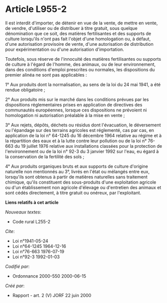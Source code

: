 # Article L955-2

Il est interdit d'importer, de détenir en vue de la vente, de mettre en vente, de vendre, d'utiliser ou de distribuer à titre
gratuit, sous quelque dénomination que ce soit, des matières fertilisantes et des supports de culture lorsqu'ils n'ont pas
fait l'objet d'une homologation ou, à défaut, d'une autorisation provisoire de vente, d'une autorisation de distribution pour
expérimentation ou d'une autorisation d'importation.

Toutefois, sous réserve de l'innocuité des matières fertilisantes ou supports de culture à l'égard de l'homme, des animaux,
ou de leur environnement, dans des conditions d'emploi prescrites ou normales, les dispositions du premier alinéa ne sont pas
applicables :

1° Aux produits dont la normalisation, au sens de la loi du 24 mai 1941, a été rendue obligatoire ;

2° Aux produits mis sur le marché dans les conditions prévues par les dispositions réglementaires prises en application de
directives des communautés européennes, lorsque ces dispositions ne prévoient ni homologation ni autorisation préalable à la
mise en vente ;

3° Aux rejets, dépôts, déchets ou résidus dont l'évacuation, le déversement ou l'épandage sur des terrains agricoles est
réglementé, cas par cas, en application de la loi n° 64-1245 du 16 décembre 1964 relative au régime et à la répartition des
eaux et à la lutte contre leur pollution ou de la loi n° 76-663 du 19 juillet 1976 relative aux installations classées pour
la protection de l'environnement ou de la loi n° 92-3 du 3 janvier 1992 sur l'eau, eu égard à la conservation de la fertilité
des sols ;

4° Aux produits organiques bruts et aux supports de culture d'origine naturelle non mentionnés au 3°, livrés en l'état ou
mélangés entre eux, lorsqu'ils sont obtenus à partir de matières naturelles sans traitement chimique, qu'ils constituent des
sous-produits d'une exploitation agricole ou d'un établissement non agricole d'élevage ou d'entretien des animaux et sont
cédés directement, à titre gratuit ou onéreux, par l'exploitant.

**Liens relatifs à cet article**

_Nouveaux textes_:

  - Code rural L255-2

_Cite_:

  - Loi n°1941-05-24
  - Loi n°64-1245 1964-12-16
  - Loi n°76-663 1976-07-19
  - Loi n°92-3 1992-01-03

_Codifié par_:

  - Ordonnance 2000-550 2000-06-15

_Créé par_:

  - Rapport - art. 2 (V) JORF 22 juin 2000
